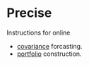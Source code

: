 # Precise 

Instructions for online 
 - [covariance](https://microprediction.github.io/microprediction/precise/covariance.html) forcasting.
 - [portfolio](https://microprediction.github.io/microprediction/precise/portfolio.html) construction.
